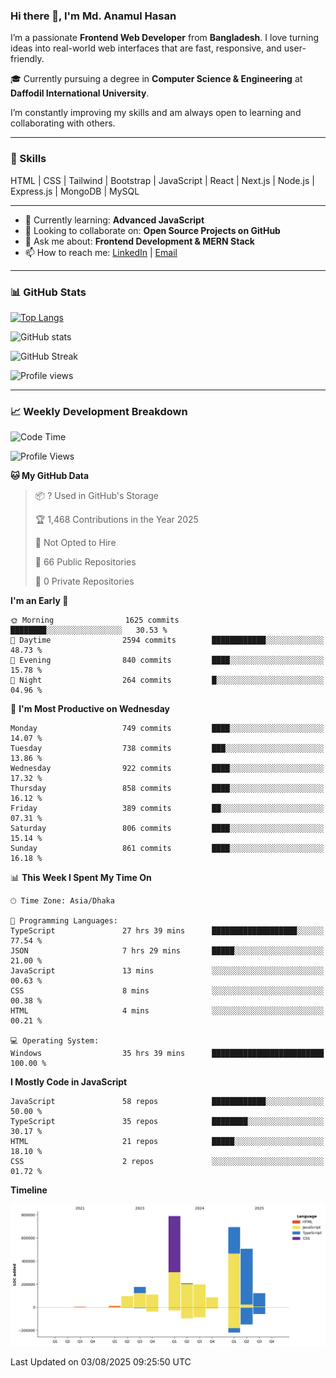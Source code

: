 ### Hi there 👋, I'm Md. Anamul Hasan

I’m a passionate **Frontend Web Developer** from **Bangladesh**. I love turning ideas into real-world web interfaces that are fast, responsive, and user-friendly.

🎓 Currently pursuing a degree in **Computer Science & Engineering** at **Daffodil International University**.

I’m constantly improving my skills and am always open to learning and collaborating with others.

---

### 🚀 Skills
HTML | CSS | Tailwind | Bootstrap | JavaScript | React | Next.js | Node.js | Express.js | MongoDB | MySQL 

---

- 🌱 Currently learning: **Advanced JavaScript**
- 👯 Looking to collaborate on: **Open Source Projects on GitHub**
- 💬 Ask me about: **Frontend Development & MERN Stack**
- 📫 How to reach me: [LinkedIn](https://www.linkedin.com/in/mdanamulhasan201) | [Email](mailto:anamulhasan3625@gmail.com)

---

### 📊 GitHub Stats

[![Top Langs](https://github-readme-stats.vercel.app/api/top-langs/?username=mdanamulhasan201&layout=compact)](https://github.com/anuraghazra/github-readme-stats)

![GitHub stats](https://github-readme-stats.vercel.app/api?username=mdanamulhasan201&show_icons=true&count_private=true&theme=tokyonight)

![GitHub Streak](https://streak-stats.demolab.com?user=mdanamulhasan201&theme=tokyonight)

![Profile views](https://gpvc.arturio.dev/mdanamulhasan201)

---

### 📈 Weekly Development Breakdown

<!--START_SECTION:waka-->
![Code Time](http://img.shields.io/badge/Code%20Time-516%20hrs%2019%20mins-blue)

![Profile Views](http://img.shields.io/badge/Profile%20Views-0-blue)

**🐱 My GitHub Data** 

> 📦 ? Used in GitHub's Storage 
 > 
> 🏆 1,468 Contributions in the Year 2025
 > 
> 🚫 Not Opted to Hire
 > 
> 📜 66 Public Repositories 
 > 
> 🔑 0 Private Repositories 
 > 
**I'm an Early 🐤** 

```text
🌞 Morning                1625 commits        ████████░░░░░░░░░░░░░░░░░   30.53 % 
🌆 Daytime                2594 commits        ████████████░░░░░░░░░░░░░   48.73 % 
🌃 Evening                840 commits         ████░░░░░░░░░░░░░░░░░░░░░   15.78 % 
🌙 Night                  264 commits         █░░░░░░░░░░░░░░░░░░░░░░░░   04.96 % 
```
📅 **I'm Most Productive on Wednesday** 

```text
Monday                   749 commits         ████░░░░░░░░░░░░░░░░░░░░░   14.07 % 
Tuesday                  738 commits         ███░░░░░░░░░░░░░░░░░░░░░░   13.86 % 
Wednesday                922 commits         ████░░░░░░░░░░░░░░░░░░░░░   17.32 % 
Thursday                 858 commits         ████░░░░░░░░░░░░░░░░░░░░░   16.12 % 
Friday                   389 commits         ██░░░░░░░░░░░░░░░░░░░░░░░   07.31 % 
Saturday                 806 commits         ████░░░░░░░░░░░░░░░░░░░░░   15.14 % 
Sunday                   861 commits         ████░░░░░░░░░░░░░░░░░░░░░   16.18 % 
```


📊 **This Week I Spent My Time On** 

```text
🕑︎ Time Zone: Asia/Dhaka

💬 Programming Languages: 
TypeScript               27 hrs 39 mins      ███████████████████░░░░░░   77.54 % 
JSON                     7 hrs 29 mins       █████░░░░░░░░░░░░░░░░░░░░   21.00 % 
JavaScript               13 mins             ░░░░░░░░░░░░░░░░░░░░░░░░░   00.63 % 
CSS                      8 mins              ░░░░░░░░░░░░░░░░░░░░░░░░░   00.38 % 
HTML                     4 mins              ░░░░░░░░░░░░░░░░░░░░░░░░░   00.21 % 

💻 Operating System: 
Windows                  35 hrs 39 mins      █████████████████████████   100.00 % 
```

**I Mostly Code in JavaScript** 

```text
JavaScript               58 repos            ████████████░░░░░░░░░░░░░   50.00 % 
TypeScript               35 repos            ████████░░░░░░░░░░░░░░░░░   30.17 % 
HTML                     21 repos            █████░░░░░░░░░░░░░░░░░░░░   18.10 % 
CSS                      2 repos             ░░░░░░░░░░░░░░░░░░░░░░░░░   01.72 % 
```



**Timeline**

![Lines of Code chart](https://raw.githubusercontent.com/mdanamulhasan201/mdanamulhasan201/main/assets/bar_graph.png)


 Last Updated on 03/08/2025 09:25:50 UTC
<!--END_SECTION:waka-->
